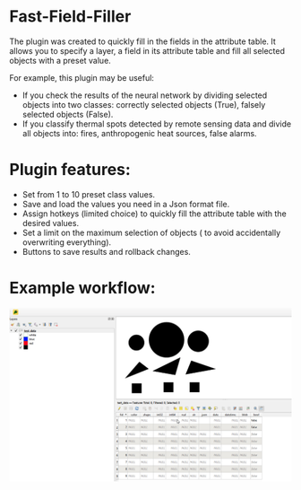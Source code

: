 # Fast-Field-Filler
The plugin was created to quickly fill in the fields in the attribute table. It allows you to specify a layer, a field in its attribute table and fill all selected objects with a preset value.
 
For example, this plugin may be useful:
- If you check the results of the neural network by dividing selected objects into two classes: correctly selected objects (True), falsely selected objects (False).
- If you classify thermal spots detected by remote sensing data and divide all objects into: fires, anthropogenic heat sources, false alarms.


# Plugin features:
- Set from 1 to 10 preset class values.
- Save and load the values you need in a Json format file.
- Assign hotkeys (limited choice) to quickly fill the attribute table with the desired values.
- Set a limit on the maximum selection of objects ( to avoid accidentally overwriting everything).
- Buttons to save results and rollback changes.

# Example workflow:
![Example workflow](https://raw.githubusercontent.com/MrChebur/Fast-Field-Filler/cc74210b4dd34a49fceaaa0bade4d97984bb8540/examples/Plugin%20work%20example.gif)
